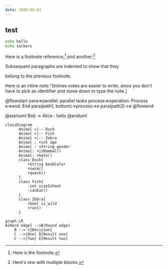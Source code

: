 ```yaml
---
date: 2020-05-03
---
```


## test

```bash {2}
echo hello
echo suckers
```

Here is a footnote reference,[^1] and another.[^longnote]

[^1]: Here is the footnote.
[^longnote]: Here's one with multiple blocks.

  Subsequent paragraphs are indented to show that they

belong to the previous footnote.

Here is an inline note.^[Inlines notes are easier to write, since
you don't have to pick an identifier and move down to type the
note.]

@flowstart
para=>parallel: parallel tasks
process=>operation: Process
e=>end: End
para(path1, bottom)->process->e
para(path2)->e
@flowend

@startuml
Bob -> Alice : hello
@enduml

```mermaid
classDiagram
      Animal <|-- Duck
      Animal <|-- Fish
      Animal <|-- Zebra
      Animal : +int age
      Animal : +String gender
      Animal: +isMammal()
      Animal: +mate()
      class Duck{
          +String beakColor
          +swim()
          +quack()
      }
      class Fish{
          -int sizeInFeet
          -canEat()
      }
      class Zebra{
          +bool is_wild
          +run()
      }
```

```mermaid
graph LR
A[Hard edge] -->B(Round edge)
    B --> C{Decision}
    C -->|One| D[Result one]
    C -->|Two| E[Result two]
```

